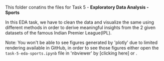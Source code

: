 This folder conatins the files for Task 5 - **Exploratory Data Analysis - Sports**

In this EDA task, we have to clean the data and visualize the same using different methods in order to derive meaningful insights from the 2 given datasets of the famous Indian Premier League(IPL).

Note: You won't be able to see figures generated by 'plotly' due to limited rendering available in GitHub, in order to see those figures either open the ```task-5-eda-sports.ipynb``` file in 'nbviewer' by [clicking here] or .


